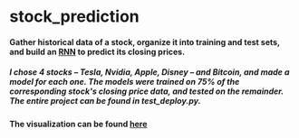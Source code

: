 # stock_prediction

#### Gather historical data of a stock, organize it into training and test sets, and build an [RNN](https://towardsdatascience.com/illustrated-guide-to-recurrent-neural-networks-79e5eb8049c9) to predict its closing prices.

##### I chose 4 stocks – Tesla, Nvidia, Apple, Disney – and Bitcoin, and made a model for each one. The models were trained on 75% of the corresponding stock's closing price data, and tested on the remainder. The entire project can be found in test_deploy.py. 

#### The visualization can be found [here](https://share.streamlit.io/hzarashid/stock_prediction/main/test_deploy.py) 
